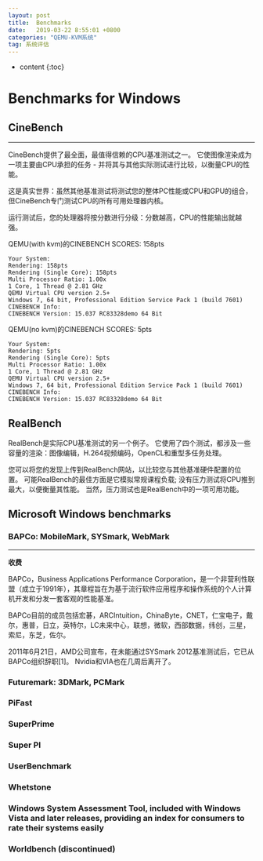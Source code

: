 ```yaml
---
layout: post
title:  Benchmarks
date:   2019-03-22 8:55:01 +0800
categories: "QEMU-KVM系统"
tag: 系统评估
---
```

* content
{:toc}


# Benchmarks for Windows

## CineBench
---
CineBench提供了最全面，最值得信赖的CPU基准测试之一。 它使图像渲染成为一项主要由CPU承担的任务 - 并将其与其他实际测试进行比较，以衡量CPU的性能。

这是真实世界：虽然其他基准测试将测试您的整体PC性能或CPU和GPU的组合，但CineBench专门测试CPU的所有可用处理器内核。

运行测试后，您的处理器将按分数进行分级：分数越高，CPU的性能输出就越强。

QEMU(with kvm)的CINEBENCH SCORES: 158pts

```shell
Your System: 
Rendering: 158pts
Rendering (Single Core): 158pts
Multi Processor Ratio: 1.00x
1 Core, 1 Thread @ 2.81 GHz
QEMU Virtual CPU version 2.5+
Windows 7, 64 bit, Professional Edition Service Pack 1 (build 7601)
CINEBENCH Info:
CINEBENCH Version: 15.037 RC83328demo 64 Bit
```

QEMU(no kvm)的CINEBENCH SCORES: 5pts

```shell
Your System: 
Rendering: 5pts
Rendering (Single Core): 5pts
Multi Processor Ratio: 1.00x
1 Core, 1 Thread @ 2.81 GHz
QEMU Virtual CPU version 2.5+
Windows 7, 64 bit, Professional Edition Service Pack 1 (build 7601)
CINEBENCH Info:
CINEBENCH Version: 15.037 RC83328demo 64 Bit
```

## RealBench

RealBench是实际CPU基准测试的另一个例子。 它使用了四个测试，都涉及一些容量的渲染：图像编辑，H.264视频编码，OpenCL和重型多任务处理。

您可以将您的发现上传到RealBench网站，以比较您与其他基准硬件配置的位置。 可能RealBench的最佳方面是它模拟常规课程负载; 没有压力测试将CPU推到最大，以便衡量其性能。 当然，压力测试也是RealBench中的一项可用功能。

## Microsoft Windows benchmarks
### BAPCo: MobileMark, SYSmark, WebMark
---
**收费**

BAPCo，Business Applications Performance Corporation，是一个非营利性联盟（成立于1991年），其章程旨在为基于流行软件应用程序和操作系统的个人计算机开发和分发一套客观的性能基准。

BAPCo目前的成员包括宏碁，ARCIntuition，ChinaByte，CNET，仁宝电子，戴尔，惠普，日立，英特尔，LC未来中心，联想，微软，西部数据，纬创，三星，索尼，东芝，佐尔。

2011年6月21日，AMD公司宣布，在未能通过SYSmark 2012基准测试后，它已从BAPCo组织辞职[1]。 Nvidia和VIA也在几周后离开了。

### Futuremark: 3DMark, PCMark


### PiFast
### SuperPrime
### Super PI
### UserBenchmark
### Whetstone
### Windows System Assessment Tool, included with Windows Vista and later releases, providing an index for consumers to rate their systems easily
### Worldbench (discontinued)